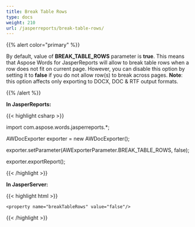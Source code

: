 ```yaml
---
title: Break Table Rows
type: docs
weight: 210
url: /jasperreports/break-table-rows/
---
```


{{% alert color="primary" %}} 

By default, value of **BREAK_TABLE_ROWS** parameter is **true**. This means that Aspose Words for JasperReports will allow to break table rows when a row does not fit on current page. However, you can disable this option by setting it to **false** if you do not allow row(s) to break across pages. **Note**: this option affects only exporting to DOCX, DOC & RTF output formats.

{{% /alert %}} 

**In JasperReports:**

{{< highlight csharp >}}

 import com.aspose.words.jasperreports.*;

AWDocExporter exporter = new AWDocExporter();

exporter.setParameter(AWExporterParameter.BREAK_TABLE_ROWS, false);

exporter.exportReport();

{{< /highlight >}}

**In JasperServer:**

{{< highlight html >}}

 <bean id="aw_exportParameters" class="com.aspose.words.jasperreports.AWExportParametersBean">

    <property name="breakTableRows" value="false"/>

</bean>

{{< /highlight >}}
